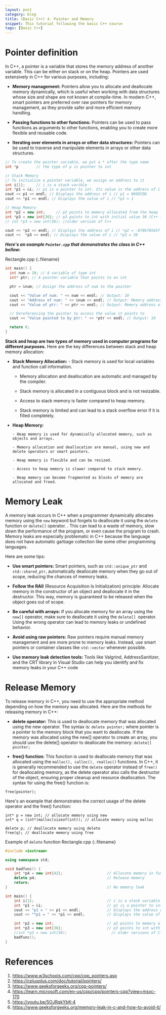 ```yaml
---
layout: post
category: blog
title: (Basic C++) 4. Pointer and Memory
snippet: This tutorial following the basic C++ course
tags: [Basic C++]
---
```

# Pointer definition

In C++, a pointer is a variable that stores the memory address of another variable. This can be either on stack or on the heap.
Pointers are used extensively in C++ for various purposes, including:

- **Memory management:** Pointers allow you to allocate and deallocate memory dynamically, which is useful when working with data structures whose size and shape are not known at compile-time. In modern C++, smart pointers are preferred over raw pointers for memory management, as they provide safer and more efficient memory handling. 

- **Passing functions to other functions:** Pointers can be used to pass functions as arguments to other functions, enabling you to create more flexible and reusable code.

- **Iterating over elements in arrays or other data structures:** Pointers can be used to traverse and manipulate elements in arrays or other data structures.

```c++
// To create the pointer variable, we put a * after the type name
int *p        // the type of p is pointer to int

// Stack Memory
// To initialize a pointer variable, we assign an address to it 
int i{1};     // i is a stack varible
int *p1 = &i; // p1 is a pointer to int. Its value is the address of i.
cout << p1 << endl; // Displays the address of i // p1 = 005DCDD
cout << *p1 << endl; // Displays the value of i // *p1 = 1 

// Heap Memory
int *p2 = new int;     // p2 points to memory allocated from the heap
int *p3 = new int{36}; // p3 points to int with initial value 36 (C++ 11)
// int *p3 = new int(36); //older version of C++

cout << *p2 << endl; // Displays the address of i // *p2 = -8786785657 -> strange value because not initialize
cout <<  *p3 << endl; // Displays the value of i // *p3 = 36

```

___Here's an example ```Pointer.cpp``` that demonstrates the class in C++ bellow:___ 

Rectangle.cpp
{:.filename}
```c++
int main() {
  int num = 10; // A variable of type int
  int* ptr; // A pointer variable that points to an int

  ptr = &num; // Assign the address of num to the pointer

  cout << "Value of num: " << num << endl; // Output: 10
  cout << "Address of num: " << &num << endl; // Output: Memory address of num
  cout << "Value of ptr: " << ptr << endl; // Output: Memory address of num

  // Dereferencing the pointer to access the value it points to
  cout << "Value pointed to by ptr: " << *ptr << endl; // Output: 10

  return 0;
}
```


<div class="tip">
<b>Stack and heap are two types of memory used in computer programs for different purposes.</b>
Here are the key differences between stack and heap memory allocation:
<ul>
<li> <b>Stack Memory Allocation:</b> 
- Stack memory is used for local variables and function call information.

- Memory allocation and deallocation are automatic and managed by the compiler.

- Stack memory is allocated in a contiguous block and is not resizable.

- Access to stack memory is faster compared to heap memory.

- Stack memory is limited and can lead to a stack overflow error if it is filled completely.
</li>

<li> <b>Heap Memory:</b>

    - Heap memory is used for dynamically allocated memory, such as objects and arrays.

    - Memory allocation and deallocation are manual, using new and delete operators or smart pointers.

    - Heap memory is flexible and can be resized.

    - Access to heap memory is slower compared to stack memory.

    - Heap memory can become fragmented as blocks of memory are allocated and freed.
 </li>

</ul>
</div>

# Memory Leak
A memory leak occurs in C++ when a programmer dynamically allocates memory using the ```new``` keyword but forgets to deallocate it using the ```delete``` function or ```delete[]``` operator.
. This can lead to a waste of memory, slow down the performance of the program, or even cause the program to crash. Memory leaks are especially problematic in C++ because the language does not have automatic garbage collection like some other programming languages.

Here are some tips:

- **Use smart pointers:** Smart pointers, such as ```std::unique_ptr``` and ```std::shared_ptr```, automatically deallocate memory when they go out of scope, reducing the chances of memory leaks.

- **Follow the RAII** (Resource Acquisition Is Initialization) principle: Allocate memory in the constructor of an object and deallocate it in the destructor. This way, memory is guaranteed to be released when the object goes out of scope.

- **Be careful with arrays:** If you allocate memory for an array using the ```new[]``` operator, make sure to deallocate it using the ```delete[] ```operator. Using the wrong operator can lead to memory leaks or undefined behavior.

- **Avoid using raw pointers:** Raw pointers require manual memory management and are more prone to memory leaks. Instead, use smart pointers or container classes like ```std::vector``` whenever possible.

- **Use memory leak detection tools:** Tools like Valgrind, AddressSanitizer, and the CRT library in Visual Studio can help you identify and fix memory leaks in your C++ code

# Release Memory

To release memory in C++, you need to use the appropriate method depending on how the memory was allocated. Here are the methods for releasing memory in C++:
- **delete operator:** This is used to deallocate memory that was allocated using the new operator. The syntax is: ```delete pointer;```
where pointer is a pointer to the memory block that you want to deallocate. If the memory was allocated using the new[] operator to create an array, you should use the delete[] operator to deallocate the memory:
```delete[] pointer;```

- **free() function:** This function is used to deallocate memory that was allocated using the ```malloc(), calloc(), realloc()``` functions. In C++, it is generally recommended to use the ```delete``` operator instead of ```free()``` for deallocating memory, as the delete operator also calls the destructor of the object, ensuring proper cleanup and resource deallocation. The syntax for using the free() function is:
```
free(pointer);
```
Here's an example that demonstrates the correct usage of the delete operator and the free() function:

```
int* p = new int; // allocate memory using new
int* q = (int*)malloc(sizeof(int)); // allocate memory using malloc

delete p; // deallocate memory using delete
free(q); // deallocate memory using free
```
Example of ```delete``` function
Rectangle.cpp
{:.filename}
```c++
#include <iostream>

using namespace std;

void badfunc() {
	int *p4 = new int{42};                    // Allocate memory in function
	delete p4;                                // Release memory
	return;                                   
}                                             // No memory leak

int main() {
	int i{1};                                 // i is a stack variable
	int *p1 = &i;                             // p1 is a pointer to int. Its value is the address of i
	cout << "p1 = " << p1 << endl;            // Displays the address of i
	cout << "*p1 = " << *p1 << endl;          // Displays the value of i

	int *p2 = new int;                        // p2 points to memory allocated from the heap
	int *p3 = new int{36};                    // p3 points to int with initial value 36 (C++11)
	//int *p3 = new int(36);                    // older versions of C++
	badfunc();
}
```

# References
1. https://www.w3schools.com/cpp/cpp_pointers.asp
2. https://cplusplus.com/doc/tutorial/pointers/
3. https://www.geeksforgeeks.org/cpp-pointers/
4. https://learn.microsoft.com/en-us/cpp/cpp/pointers-cpp?view=msvc-170
5. https://youtu.be/5OJRqkYbK-4
6. https://www.geeksforgeeks.org/memory-leak-in-c-and-how-to-avoid-it/